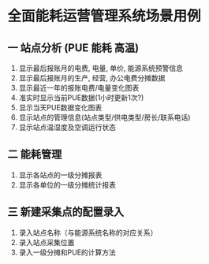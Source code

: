 # 全面能耗运营管理系统场景用例

## 一 站点分析 (PUE 能耗 高温) 
1. 显示最后报账月的电费, 电量, 单价, 能源系统预警信息
2. 显示最后报账月的生产, 经营, 办公电费分摊数据
3. 显示最近一年的报账电费/电量变化图表
4. 准实时显示当前PUE数据(1小时更新1次?)
5. 显示当天PUE数据变化图表
6. 显示站点的管理信息(站点类型/供电类型/房长/联系电话)
7. 显示站点温湿度及空调运行状态

## 二 能耗管理
1. 显示各站点的一级分摊报表
2. 显示各单位的一级分摊统计报表


## 三 新建采集点的配置录入
1. 录入站点名称（与能源系统名称的对应关系）
2. 录入站点采集位置
3. 录入一级分摊和PUE的计算方法